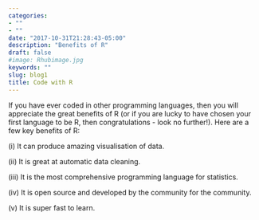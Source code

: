```yaml
---
categories:
- ""
- ""
date: "2017-10-31T21:28:43-05:00"
description: "Benefits of R"
draft: false
#image: Rhubimage.jpg
keywords: ""
slug: blog1
title: Code with R
---
```


If you have ever coded in other programming languages, then you will appreciate the great benefits of R (or if you are lucky to have chosen your first language to be R, then congratulations - look no further!). Here are a few key benefits of R:

(i) It can produce amazing visualisation of data.

(ii) It is great at automatic data cleaning.

(iii) It is the most comprehensive programming language for statistics.

(iv) It is open source and developed by the community for the community. 

(v) It is super fast to learn.
 